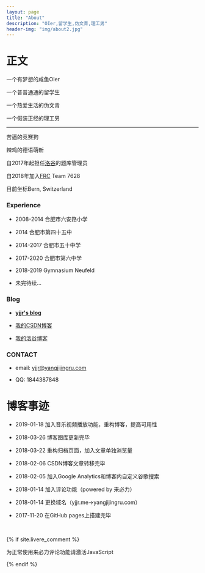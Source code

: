 ```yaml
---
layout: page
title: "About"
description: "OIer,留学生,伪文青,理工男"
header-img: "img/about2.jpg"
---
```


# 正文

一个有梦想的咸鱼OIer

一个普普通通的留学生

一个热爱生活的伪文青

一个假装正经的理工男

------

苦逼的竞赛狗

辣鸡的德语萌新

自2017年起担任[洛谷](http://www.luogu.org/)的题库管理员

自2018年加入[FRC](https://www.firstinspires.org/robotics/frc) Team 7628

目前坐标Bern, Switzerland


### Experience

- 2008-2014 合肥市六安路小学

- 2014 合肥市第四十五中

- 2014-2017 合肥市五十中学

- 2017-2020 合肥市第六中学

- 2018-2019 Gymnasium Neufeld

- 未完待续...

### Blog

- **[yjjr's blog](http://yangjijingru.com)**

- [我的CSDN博客](http://blog.csdn.net/qwerty1125)

- [我的洛谷博客](https://www.luogu.org/blog/yjjr/#)

### CONTACT

- email: yjjr@yangjijingru.com

- QQ: 1844387848

# 博客事迹

- 2019-01-18 加入音乐视频播放功能，重构博客，提高可用性

- 2018-03-26 博客图库更新完毕

- 2018-03-22 重构归档页面，加入文章单独浏览量

- 2018-02-06 CSDN博客文章转移完毕

- 2018-02-05 加入Google Analytics和博客内自定义谷歌搜索

- 2018-01-14 加入评论功能（powered by 来必力）

- 2018-01-14 更换域名（yjjr.me->yangjijingru.com）

- 2017-11-20 在GitHub pages上搭建完毕


<!-- //分享 -->
<div class="bdsharebuttonbox">
  <br>
  <a href="#" class="bds_more" data-cmd="more"></a>
  <a href="#" class="bds_weixin" data-cmd="weixin" title="分享到微信"></a>
  <a href="#" class="bds_tsina" data-cmd="tsina" title="分享到新浪微博"></a>
  <a href="#" class="bds_sqq" data-cmd="sqq" title="分享到QQ好友"></a>
  <a href="#" class="bds_qzone" data-cmd="qzone" title="分享到QQ空间"></a>
  <a href="#" class="bds_youdao" data-cmd="youdao" title="分享到有道云笔记"></a>
  <a href="#" class="bds_twi" data-cmd="twi" title="分享到Twitter"></a>
</div>
<script>window._bd_share_config={"common":{"bdSnsKey":{},"bdText":"","bdMini":"2","bdMiniList":false,"bdPic":"","bdStyle":"0","bdSize":"24"},"share":{},"image":{"viewList":["weixin","tsina","sqq","qzone","youdao","twi"],"viewText":"分享到：","viewSize":"24"},"selectShare":{"bdContainerClass":null,"bdSelectMiniList":["weixin","tsina","sqq","qzone","youdao","twi"]}};with(document)0[(getElementsByTagName('head')[0]||body).appendChild(createElement('script')).src='http://bdimg.share.baidu.com/static/api/js/share.js?v=89860593.js?cdnversion='+~(-new Date()/36e5)];</script>


{% if site.livere_comment %}
<!-- 来必力City版安装代码 -->
<div id="lv-container" data-id="city" data-uid="MTAyMC8zMzE3MC85NzI3">
    <script type="text/javascript">
   (function(d, s) {
       var j, e = d.getElementsByTagName(s)[0];

       if (typeof LivereTower === 'function') { return; }

       j = d.createElement(s);
       j.src = 'https://cdn-city.livere.com/js/embed.dist.js';
       j.async = true;

       e.parentNode.insertBefore(j, e);
   })(document, 'script');
    </script>
<noscript> 为正常使用来必力评论功能请激活JavaScript</noscript>
</div>
<!-- City版安装代码已完成 -->
{% endif %}